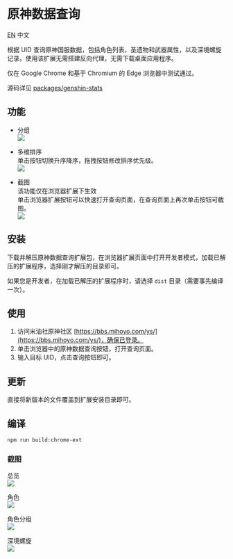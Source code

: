 原神数据查询
============
[EN](README.md)
中文

根据 UID 查询原神国服数据，包括角色列表，圣遗物和武器属性，以及深境螺旋记录。使用该扩展无需搭建反向代理，无需下载桌面应用程序。

仅在 Google Chrome 和基于 Chromium 的 Edge 浏览器中测试通过。

源码详见 [packages/genshin-stats](packages/genshin-stats)


## 功能
* 分组  
  ![](packages/genshin-stats/screenshots/grouping.png)

* 多维排序  
  单击按钮切换升序降序，拖拽按钮修改排序优先级。  
  ![](packages/genshin-stats/screenshots/sorting.png)

* 截图  
  该功能仅在浏览器扩展下生效  
  单击浏览器扩展按钮可以快速打开查询页面，在查询页面上再次单击按钮可截图。  
  ![](packages/genshin-stats/screenshots/chrome-ext.png)


## 安装
下载并解压原神数据查询扩展包，在浏览器扩展页面中打开开发者模式，加载已解压的扩展程序，选择刚才解压的目录即可。

如果您是开发者，在加载已解压的扩展程序时，请选择 `dist` 目录（需要事先编译一次）。


## 使用
1. 访问米油社原神社区 [https://bbs.mihoyo.com/ys/](https://bbs.mihoyo.com/ys/)，确保已登录。
2. 单击浏览器中的原神数据查询按钮，打开查询页面。
3. 输入目标 UID，点击查询按钮即可。


## 更新
直接将新版本的文件覆盖到扩展安装目录即可。


## 编译
``` sh
npm run build:chrome-ext
```


### 截图
总览  
![](packages/genshin-stats/screenshots/summary.jpg)  

角色  
![](packages/genshin-stats/screenshots/roles.jpg)  

角色分组  
![](packages/genshin-stats/screenshots/roles-grouped-by-rarity.jpg)  

深境螺旋  
![](packages/genshin-stats/screenshots/abyss.jpg)  
